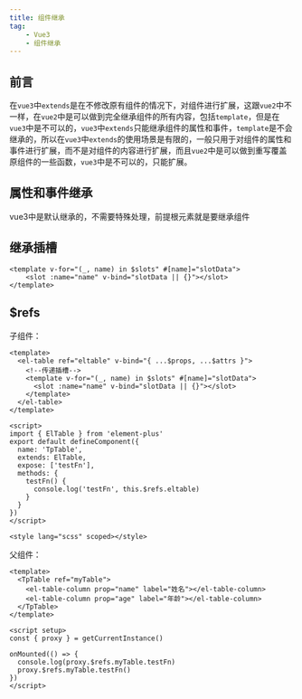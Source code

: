 ```yaml
---
title: 组件继承
tag:
    - Vue3
    - 组件继承
---
```


## 前言

在`vue3`中`extends`是在不修改原有组件的情况下，对组件进行扩展，这跟`vue2`中不一样，在`vue2`中是可以做到完全继承组件的所有内容，包括`template`，但是在`vue3`中是不可以的，`vue3`中`extends`只能继承组件的属性和事件，`template`是不会继承的，所以在`vue3`中`extends`的使用场景是有限的，一般只用于对组件的属性和事件进行扩展，而不是对组件的内容进行扩展，而且`vue2`中是可以做到重写覆盖原组件的一些函数，`vue3`中是不可以的，只能扩展。



## 属性和事件继承

vue3中是默认继承的，不需要特殊处理，前提根元素就是要继承组件

## 继承插槽

```vue
<template v-for="(_, name) in $slots" #[name]="slotData">
    <slot :name="name" v-bind="slotData || {}"></slot>
</template>
```

## $refs

子组件：

```vue
<template>
  <el-table ref="eltable" v-bind="{ ...$props, ...$attrs }">
    <!--传递插槽-->
    <template v-for="(_, name) in $slots" #[name]="slotData">
      <slot :name="name" v-bind="slotData || {}"></slot>
    </template>
  </el-table>
</template>

<script>
import { ElTable } from 'element-plus'
export default defineComponent({
  name: 'TpTable',
  extends: ElTable,
  expose: ['testFn'],
  methods: {
    testFn() {
      console.log('testFn', this.$refs.eltable)
    }
  }
})
</script>

<style lang="scss" scoped></style>

```

父组件：
```vue
<template>
  <TpTable ref="myTable">
    <el-table-column prop="name" label="姓名"></el-table-column>
    <el-table-column prop="age" label="年龄"></el-table-column>
  </TpTable>
</template>

<script setup>
const { proxy } = getCurrentInstance()

onMounted(() => {
  console.log(proxy.$refs.myTable.testFn)
  proxy.$refs.myTable.testFn()
})
</script>